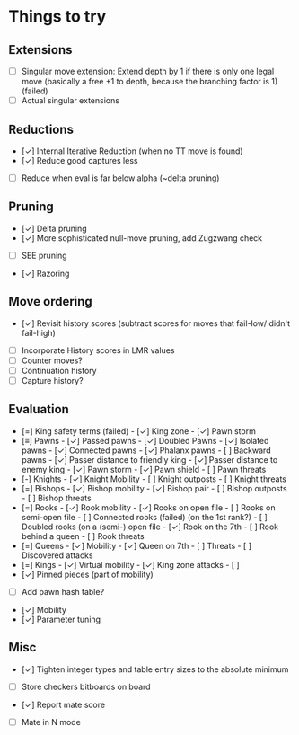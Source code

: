 # Things to try

## Extensions
- [ ] Singular move extension: Extend depth by 1 if there is only one legal move
      (basically a free +1 to depth, because the branching factor is 1) (failed)
- [ ] Actual singular extensions

## Reductions
- [✓] Internal Iterative Reduction (when no TT move is found)
- [✓] Reduce good captures less
- [ ] Reduce when eval is far below alpha (~delta pruning)

## Pruning
- [✓] Delta pruning
- [✓] More sophisticated null-move pruning, add Zugzwang check
- [ ] SEE pruning
- [✓] Razoring

## Move ordering
- [✓] Revisit history scores (subtract scores for moves that fail-low/ didn't fail-high)
- [ ] Incorporate History scores in LMR values
- [ ] Counter moves?
- [ ] Continuation history
- [ ] Capture history?

## Evaluation
- [=] King safety terms (failed)
      - [✓] King zone
      - [✓] Pawn storm
- [≡] Pawns
      - [✓] Passed pawns
      - [✓] Doubled Pawns
      - [✓] Isolated pawns
      - [✓] Connected pawns
      - [✓] Phalanx pawns
      - [ ] Backward pawns
      - [✓] Passer distance to friendly king
      - [✓] Passer distance to enemy king
      - [✓] Pawn storm
      - [✓] Pawn shield
      - [ ] Pawn threats
- [-] Knights
      - [✓] Knight Mobility
      - [ ] Knight outposts
      - [ ] Knight threats
- [=] Bishops
      - [✓] Bishop mobility
      - [✓] Bishop pair
      - [ ] Bishop outposts
      - [ ] Bishop threats
- [=] Rooks
      - [✓] Rook mobility
      - [✓] Rooks on open file
      - [ ] Rooks on semi-open file
      - [ ] Connected rooks (failed) (on the 1st rank?)
      - [ ] Doubled rooks (on a (semi-) open file
      - [✓] Rook on the 7th
      - [ ] Rook behind a queen
      - [ ] Rook threats
- [=] Queens
      - [✓] Mobility
      - [✓] Queen on 7th
      - [ ] Threats
      - [ ] Discovered attacks
- [=] Kings
      - [✓] Virtual mobility
      - [✓] King zone attacks
      - [ ] 
- [✓] Pinned pieces (part of mobility)
- [ ] Add pawn hash table?
- [✓] Mobility
- [✓] Parameter tuning

## Misc
- [✓] Tighten integer types and table entry sizes to the absolute minimum
- [ ] Store checkers bitboards on board
- [✓] Report mate score
- [ ] Mate in N mode
